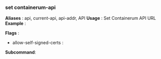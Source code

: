 
### set containerum-api

**Aliases**   :
  api, current-api, api-addr, API
**Usage**     :
 Set Containerum API URL
**Example**   :
  
**Flags**     :
  + allow-self-signed-certs  : 
  
**Subcommand**:
  

